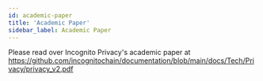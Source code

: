 ```yaml
---
id: academic-paper
title: 'Academic Paper'
sidebar_label: Academic Paper
---
```


Please read over Incognito Privacy's academic paper at https://github.com/incognitochain/documentation/blob/main/docs/Tech/Privacy/privacy_v2.pdf


